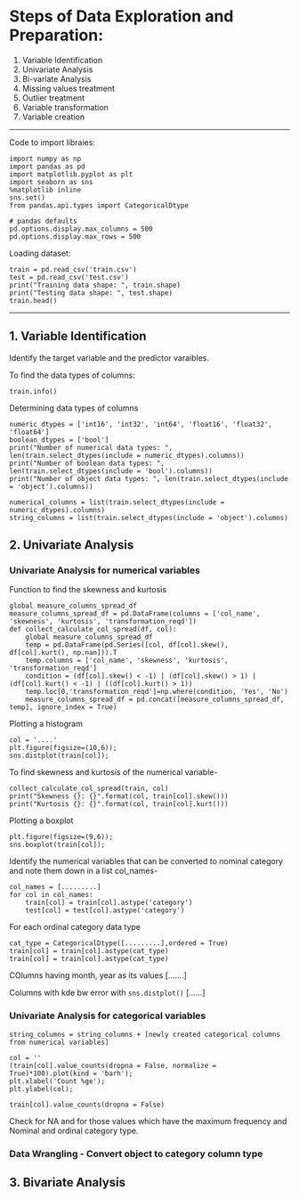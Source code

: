 # Steps of Data Exploration and Preparation:
1. Variable Identification
2. Univariate Analysis
3. Bi-variate Analysis
4. Missing values treatment
5. Outlier treatment
6. Variable transformation
7. Variable creation


***

Code to import libraies:

```
import numpy as np 
import pandas as pd 
import matplotlib.pyplot as plt
import seaborn as sns
%matplotlib inline
sns.set()
from pandas.api.types import CategoricalDtype

# pandas defaults
pd.options.display.max_columns = 500
pd.options.display.max_rows = 500
```


Loading dataset:

```
train = pd.read_csv('train.csv')
test = pd.read_csv('test.csv')
print("Training data shape: ", train.shape)
print("Testing data shape: ", test.shape)
train.head()
```

***

## 1. Variable Identification
Identify the target variable and the predictor varaibles. 

To find the data types of columns:

```
train.info()
``` 

Determining data types of columns

```
numeric_dtypes = ['int16', 'int32', 'int64', 'float16', 'float32', 'float64']
boolean_dtypes = ['bool']
print("Number of numerical data types: ", len(train.select_dtypes(include = numeric_dtypes).columns))
print("Number of boolean data types: ", len(train.select_dtypes(include = 'bool').columns))
print("Number of object data types: ", len(train.select_dtypes(include = 'object').columns))
```

```
numerical_columns = list(train.select_dtypes(include = numeric_dtypes).columns)
string_columns = list(train.select_dtypes(include = 'object').columns)
```

## 2. Univariate Analysis

### Univariate Analysis for numerical variables

Function to find the skewness and kurtosis

```
global measure_columns_spread_df
measure_columns_spread_df = pd.DataFrame(columns = ['col_name', 'skewness', 'kurtosis', 'transformation_reqd'])
def collect_calculate_col_spread(df, col):
    global measure_columns_spread_df
    temp = pd.DataFrame(pd.Series([col, df[col].skew(), df[col].kurt(), np.nan])).T
    temp.columns = ['col_name', 'skewness', 'kurtosis', 'transformation_reqd']
    condition = (df[col].skew() < -1) | (df[col].skew() > 1) | (df[col].kurt() < -1) | ((df[col].kurt() > 1))
    temp.loc[0,'transformation_reqd']=np.where(condition, 'Yes', 'No')
    measure_columns_spread_df = pd.concat([measure_columns_spread_df, temp], ignore_index = True)
```


Plotting a histogram
```
col = '....'
plt.figure(figsize=(10,6));
sns.distplot(train[col]);
```
To find skewness and kurtosis of the numerical variable-

```
collect_calculate_col_spread(train, col)
print("Skewness {}: {}".format(col, train[col].skew()))
print("Kurtosis {}: {}".format(col, train[col].kurt()))
```

Plotting a boxplot 
```
plt.figure(figsize=(9,6));
sns.boxplot(train[col]);
```


Identify the numerical variables that can be converted to nominal category and note them down in a list col_names-

```
col_names = [.........]
for col in col_names:
	train[col] = train[col].astype('category')
	test[col] = test[col].astype('category')
```

For each ordinal category data type
```
cat_type = CategoricalDtype([.........],ordered = True)
train[col] = train[col].astype(cat_type)
train[col] = train[col].astype(cat_type)
```

COlumns having month, year as its values
[.......]

Columns with kde bw error with `sns.distplot()`
[......]


### Univariate Analysis for categorical variables

`string_columns = string_columns + [newly created categorical columns from numerical variables]`

```
col = ''
(train[col].value_counts(dropna = False, normalize = True)*100).plot(kind = 'barh');
plt.xlabel('Count %ge');
plt.ylabel(col);
```

```
train[col].value_counts(dropna = False)
```

Check for NA and for those values which have the maximum frequency and Nominal and ordinal category type.

### Data Wrangling - Convert object to category column type

## 3. Bivariate Analysis

